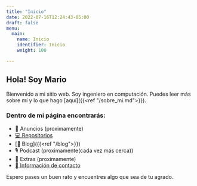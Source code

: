 ```yaml
---
title: "Inicio"
date: 2022-07-16T12:24:43-05:00
draft: false
menu:
  main:
    name: Inicio
    identifier: Inicio
    weight: 100

---
```

## Hola! Soy Mario 

Bienvenido a mi sitio web. Soy ingeniero en computación. Puedes leer más sobre mí y lo que hago [aquí]({{<ref "/sobre_mi.md">}}).

### Dentro de mi página encontrarás:

- 📢 Anuncios (proximamente)
- [💻 Repositorios](https://git.mariorodriguez.xyz)
- [📰 Blog]({{<ref "/blog">}})
- 🎙️ Podcast (proximamente(cada vez más cerca))
- 🐧 Extras (proximamente)
- [📝 Información de contacto](#list-networks)

Espero pases un buen rato y encuentres algo que sea de tu agrado.
